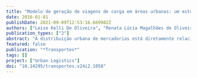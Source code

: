 ```yaml
---
title: "Modelo de geração de viagens de carga em áreas urbanas: um estudo para bares, restaurantes e supermercados"
date: 2016-01-01
publishDate: 2021-09-09T12:53:16.669982Z
authors: ["Leise Kelli De Oliveira", "Renata Lúcia Magalhães de Oliveira", "Cláudia Márcia de Fátima Ramos", "Daniel Gonçalves Ebias"]
publication_types: ["2"]
abstract: "A distribuição urbana de mercadorias está diretamente relacionada ao desenvolvimento econômico, apesar dos impactos negativos relacionados a esta atividade. Uma forma de minimizar tais impactos é utilizando-se políticas públicas e, para isto, os modelos de geração de viagens de carga podem ser uma estratégica para conhecer o comportamento do fluxo de carga no meio urbano. Nesse contexto, este trabalho revisa os modelos de geração de viagens de carga no contexto brasileiro e propõe modelos para importantes setores em Belo Horizonte: Bares, Restaurantes, Mercados e Supermercados. Para tanto, utilizou-se de pesquisa de campo para coleta de informações nos segmentos analisados, cujos dados foram analisados buscando determinar a melhor correlação entre as variáveis que descrevem a geração de viagens. Os resultados obtidos indicaram que a taxa de geração de viagens em relação à área do estabelecimento comercial foi o modelo que apresentou o melhor ajuste. Além disso, o desenvolvimento de modelos para as diferentes regionais da cidade, além do modelo geral, indicou a importância de análises locais para a avaliação da movimentação da carga. Por fim, a comparação dos modelos obtidos com os modelos encontrados na literatura brasileira indicou semelhanças e divergências e reforçou a necessidade de modelos locais, especializados para os diferentes setores econômicos."
featured: false
publication: "*Transportes*"
tags: []
project: ["Urban Logistics"]
doi: "10.14295/transportes.v24i2.1058"
---
```


